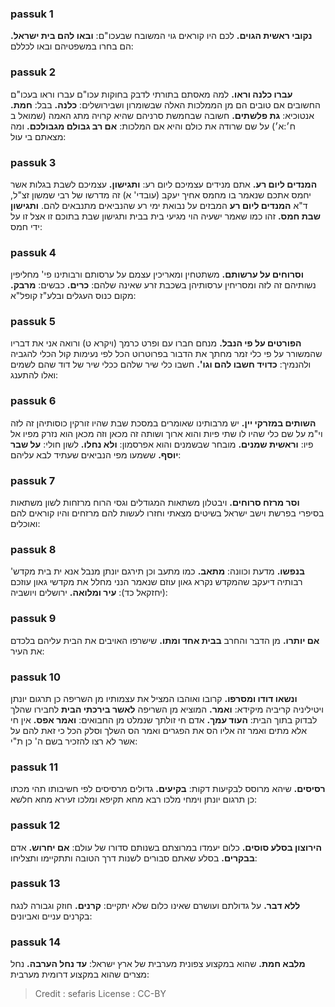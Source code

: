 
### passuk 1
<b>נקובי ראשית הגוים.</b> לכם היו קוראים גוי המשובח שבעכו"ם: 
<b>ובאו להם בית ישראל.</b> הם בחרו במשפטיהם ובאו לכללם:

### passuk 2
<b>עברו כלנה וראו.</b> למה מאסתם בתורתי לדבק בחוקות עכו"ם עברו וראו בעכו"ם החשובים אם טובים הם מן הממלכות האלה שבשומרון ושבירושלים: 
<b>כלנה.</b> בבל:
<b>חמת.</b> אנטוכיא:
<b>גת פלשתים.</b> חשובה שבחמשת סרניהם שהיא קרויה מתג האמה (שמואל ב ח׳:א׳) על שם שרודה את כולם והיא אם המלכות:
<b>אם רב גבולם מגבולכם.</b> ומה מצאתם בי עול:

### passuk 3
<b>המנדים ליום רע.</b> אתם מנידים עצמיכם ליום רע:
<b>ותגישון.</b> עצמיכם לשבת בגלות אשר יחמס אתכם שנאמר בו מחמס אחיך יעקב (עובדי' א) זה מדרשו של רבי שמשון זצ"ל, ד"א <b>המנדים ליום רע</b> המבזים על נבואת ימי רע שהנביאים מתנבאים להם. <b>ותגישון שבת חמס.</b> זהו כמו שאמר ישעיה הוי מגיעי בית בבית ותגישון שבת בתוכם זו אצל זו על ידי חמס:

### passuk 4
<b>וסרוחים על ערשותם.</b> משתטחין ומאריכין עצמם על ערסותם ורבותינו פי' מחליפין נשותיהם זה לזה ומסריחין ערסותיהן בשכבת זרע שאינה שלהם:
<b>כרים.</b> כבשים:
<b>מרבק.</b> מקום כנוס העגלים ובלע"ז קופל"א:

### passuk 5
<b>הפורטים על פי הנבל.</b> מנחם חברו עם ופרט כרמך (ויקרא ט) ורואה אני את דבריו שהמשורר על פי כלי זמר מחתך את הדבור בפרוטרוט הכל לפי נעימות קול הכלי להגביה ולהנמיך:
<b>כדויד חשבו להם וגו'.</b> חשבו כלי שיר שלהם ככלי שיר של דוד שהם לשמים ואלו להתענג:

### passuk 6
<b>השותים במזרקי יין.</b> יש מרבותינו שאומרים במסכת שבת שהיו זורקין כוסותיהן זה לזה וי"מ על שם כלי שהיו לו שתי פיות והוא ארוך ושותה זה מכאן וזה מכאן הוא נזרק מפיו אל פיו: 
<b>וראשית שמנים.</b> מובחר שבשמנים והוא אפרסמון:
<b>ולא נחלו.</b> לשון חולי:
<b>על שבר יוסף.</b> ששמעו מפי הנביאים שעתיד לבא עליהם:

### passuk 7
<b>וסר מרזח סרוחים.</b> ויבטלון משתאות המגודלים וגסי הרוח מרזחות לשון משתאות בסיפרי בפרשת וישב ישראל בשיטים מצאתי וחזרו לעשות להם מרזחים והיו קוראים להם ואוכלים:

### passuk 8
<b>בנפשו.</b> מדעת וכוונה:
<b>מתאב.</b> כמו מתעב וכן תירגם יונתן מנבל אנא ית בית מקדש' רבותיה דיעקב שהמקדש נקרא גאון עוזם שנאמר הנני מחלל את מקדשי גאון עוזכם (יחזקאל כד):
<b>עיר ומלואה.</b> ירושלים ויושביה:

### passuk 9
<b>אם יותרו.</b> מן הדבר והחרב <b>בבית אחד ומתו.</b> שישרפו האויבים את הבית עליהם בלכדם את העיר:

### passuk 10
<b>ונשאו דודו ומסרפו.</b> קרובו ואוהבו המציל את עצמותיו מן השריפה כן תרגום יונתן ויטיליניה קריביה מיקידא:
<b>ואמר.</b> המוציא מן השריפה <b>לאשר בירכתי הבית</b> לחבירו שהלך לבדוק בתוך הבית:
<b>העוד עמך.</b> אדם חי זולתך שנמלט מן החבואים:
<b>ואמר אפס.</b> אין חי אלא מתים ואמר זה אליו הס את הפגרים ואמר הס השלך וסלק הכל כי זאת להם על אשר לא רצו להזכיר בשם ה' כן ת"י:

### passuk 11
<b>רסיסים.</b> שיהא מרוסס לבקיעות דקות:
<b>בקיעים.</b> גדולים מרסיסים לפי חשיבותו תהי מכתו כן תרגום יונתן וימחי מלכו רבא מחא תקיפא ומלכו זעירא מחא חלשא:

### passuk 12
<b>הירוצון בסלע סוסים.</b> כלום יעמדו במרוצתם בשנותם סדורו של עולם:
<b>אם יחרוש.</b> אדם <b>בבקרים.</b> בסלע שאתם סבורים לשנות דרך הטובה ותתקיימו ותצליחו:

### passuk 13
<b>ללא דבר.</b> על גדולתם ועושרם שאינו כלום שלא יתקיים:
<b>קרנים.</b> חוזק וגבורה לנגח בקרנים עניים ואביונים:

### passuk 14
<b>מלבא חמת.</b> שהוא במקצוע צפונית מערבית של ארץ ישראל:
<b>עד נחל הערבה.</b> נחל מצרים שהוא במקצוע דרומית מערבית:

>Credit : sefaris
>License : CC-BY